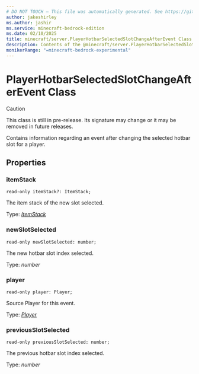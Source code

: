 ```yaml
---
# DO NOT TOUCH — This file was automatically generated. See https://github.com/mojang/minecraftapidocsgenerator to modify descriptions, examples, etc.
author: jakeshirley
ms.author: jashir
ms.service: minecraft-bedrock-edition
ms.date: 02/10/2025
title: minecraft/server.PlayerHotbarSelectedSlotChangeAfterEvent Class
description: Contents of the @minecraft/server.PlayerHotbarSelectedSlotChangeAfterEvent class.
monikerRange: "=minecraft-bedrock-experimental"
---
```

# PlayerHotbarSelectedSlotChangeAfterEvent Class

> [!CAUTION]
> This class is still in pre-release.  Its signature may change or it may be removed in future releases.

Contains information regarding an event after changing the selected hotbar slot for a player.

## Properties

### **itemStack**
`read-only itemStack?: ItemStack;`

The item stack of the new slot selected.

Type: [*ItemStack*](ItemStack.md)

### **newSlotSelected**
`read-only newSlotSelected: number;`

The new hotbar slot index selected.

Type: *number*

### **player**
`read-only player: Player;`

Source Player for this event.

Type: [*Player*](Player.md)

### **previousSlotSelected**
`read-only previousSlotSelected: number;`

The previous hotbar slot index selected.

Type: *number*
